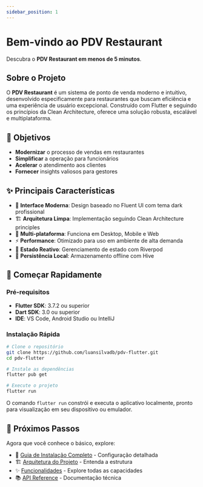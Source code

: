 ```yaml
---
sidebar_position: 1
---
```


# Bem-vindo ao PDV Restaurant

Descubra o **PDV Restaurant em menos de 5 minutos**.

## Sobre o Projeto

O **PDV Restaurant** é um sistema de ponto de venda moderno e intuitivo, desenvolvido especificamente para restaurantes que buscam eficiência e uma experiência de usuário excepcional. Construído com Flutter e seguindo os princípios da Clean Architecture, oferece uma solução robusta, escalável e multiplataforma.

## 🎯 Objetivos

- **Modernizar** o processo de vendas em restaurantes
- **Simplificar** a operação para funcionários  
- **Acelerar** o atendimento aos clientes
- **Fornecer** insights valiosos para gestores

## ✨ Principais Características

- 🎨 **Interface Moderna**: Design baseado no Fluent UI com tema dark profissional
- 🏗️ **Arquitetura Limpa**: Implementação seguindo Clean Architecture principles
- 📱 **Multi-plataforma**: Funciona em Desktop, Mobile e Web
- ⚡ **Performance**: Otimizado para uso em ambiente de alta demanda
- 🔄 **Estado Reativo**: Gerenciamento de estado com Riverpod
- 💾 **Persistência Local**: Armazenamento offline com Hive

## 🚀 Começar Rapidamente

### Pré-requisitos

- **Flutter SDK**: 3.7.2 ou superior
- **Dart SDK**: 3.0 ou superior
- **IDE**: VS Code, Android Studio ou IntelliJ

### Instalação Rápida

```bash
# Clone o repositório
git clone https://github.com/luansilvadb/pdv-flutter.git
cd pdv-flutter

# Instale as dependências
flutter pub get

# Execute o projeto
flutter run
```

O comando `flutter run` constrói e executa o aplicativo localmente, pronto para visualização em seu dispositivo ou emulador.

## 📖 Próximos Passos

Agora que você conhece o básico, explore:

- 🚀 [Guia de Instalação Completo](./getting-started) - Configuração detalhada
- 🏗️ [Arquitetura do Projeto](./architecture) - Entenda a estrutura
- ✨ [Funcionalidades](./features) - Explore todas as capacidades
- 📚 [API Reference](./api-reference) - Documentação técnica
